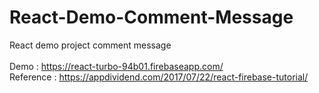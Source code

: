 # React-Demo-Comment-Message
React demo project comment message<br />
<br />
Demo : https://react-turbo-94b01.firebaseapp.com/<br />
Reference : https://appdividend.com/2017/07/22/react-firebase-tutorial/
